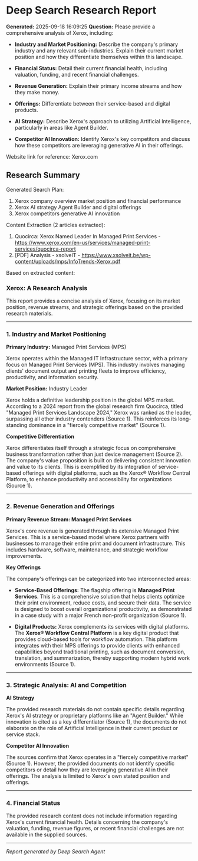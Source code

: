 # Deep Search Research Report

**Generated:** 2025-09-18 16:09:25
**Question:** Please provide a comprehensive analysis of Xerox, including:

* **Industry and Market Positioning:** Describe the company's primary industry and any relevant sub-industries. Explain their current market position and how they differentiate themselves within this landscape.

* **Financial Status:** Detail their current financial health, including valuation, funding, and recent financial challenges.

* **Revenue Generation:** Explain their primary income streams and how they make money.

* **Offerings:** Differentiate between their service-based and digital products.

* **AI Strategy:** Describe Xerox's approach to utilizing Artificial Intelligence, particularly in areas like Agent Builder.

* **Competitor AI Innovation:** Identify Xerox's key competitors and discuss how these competitors are leveraging generative AI in their offerings.

Website link for reference: Xerox.com

## Research Summary


Generated Search Plan:
1. Xerox company overview market position and financial performance
2. Xerox AI strategy Agent Builder and digital offerings
3. Xerox competitors generative AI innovation

Content Extraction (2 articles extracted):
1. Quocirca: Xerox Named Leader In Managed Print Services - https://www.xerox.com/en-us/services/managed-print-services/quocirca-report
2. [PDF] Analysis - xsolveIT - https://www.xsolveit.be/wp-content/uploads/mps/InfoTrends-Xerox.pdf

Based on extracted content:
### **Xerox: A Research Analysis**

This report provides a concise analysis of Xerox, focusing on its market position, revenue streams, and strategic offerings based on the provided research materials.

---

### **1. Industry and Market Positioning**

**Primary Industry:** Managed Print Services (MPS)

Xerox operates within the Managed IT Infrastructure sector, with a primary focus on Managed Print Services (MPS). This industry involves managing clients' document output and printing fleets to improve efficiency, productivity, and information security.

**Market Position:** Industry Leader

Xerox holds a definitive leadership position in the global MPS market. According to a 2024 report from the global research firm Quocirca, titled "Managed Print Services Landscape 2024," Xerox was ranked as the leader, surpassing all other industry contenders (Source 1). This reinforces its long-standing dominance in a "fiercely competitive market" (Source 1).

**Competitive Differentiation**

Xerox differentiates itself through a strategic focus on comprehensive business transformation rather than just device management (Source 2). The company's value proposition is built on delivering consistent innovation and value to its clients. This is exemplified by its integration of service-based offerings with digital platforms, such as the Xerox® Workflow Central Platform, to enhance productivity and accessibility for organizations (Source 1).

---

### **2. Revenue Generation and Offerings**

**Primary Revenue Stream: Managed Print Services**

Xerox's core revenue is generated through its extensive Managed Print Services. This is a service-based model where Xerox partners with businesses to manage their entire print and document infrastructure. This includes hardware, software, maintenance, and strategic workflow improvements.

**Key Offerings**

The company's offerings can be categorized into two interconnected areas:

*   **Service-Based Offerings:** The flagship offering is **Managed Print Services**. This is a comprehensive solution that helps clients optimize their print environment, reduce costs, and secure their data. The service is designed to boost overall organizational productivity, as demonstrated in a case study with a major French non-profit organization (Source 1).

*   **Digital Products:** Xerox complements its services with digital platforms. The **Xerox® Workflow Central Platform** is a key digital product that provides cloud-based tools for workflow automation. This platform integrates with their MPS offerings to provide clients with enhanced capabilities beyond traditional printing, such as document conversion, translation, and summarization, thereby supporting modern hybrid work environments (Source 1).

---

### **3. Strategic Analysis: AI and Competition**

**AI Strategy**

The provided research materials do not contain specific details regarding Xerox's AI strategy or proprietary platforms like an "Agent Builder." While innovation is cited as a key differentiator (Source 1), the documents do not elaborate on the role of Artificial Intelligence in their current product or service stack.

**Competitor AI Innovation**

The sources confirm that Xerox operates in a "fiercely competitive market" (Source 1). However, the provided documents do not identify specific competitors or detail how they are leveraging generative AI in their offerings. The analysis is limited to Xerox's own stated position and offerings.

---

### **4. Financial Status**

The provided research content does not include information regarding Xerox's current financial health. Details concerning the company's valuation, funding, revenue figures, or recent financial challenges are not available in the supplied sources.

---
*Report generated by Deep Search Agent*
